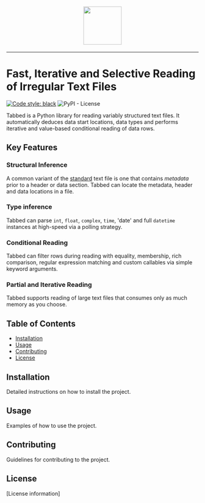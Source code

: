 <h1 align="center">
    <img src="https://github.com/mscaudill/tabbed/blob/master/docs/imgs/namedlogo.png" 
    style="width:100px;height:auto;"/>
</h1>

-----------------

# Fast, Iterative and Selective Reading of Irregular Text Files


[![Code style: black](https://img.shields.io/badge/code%20style-black-000000.svg)](https://github.com/psf/black)
![PyPI - License](https://img.shields.io/pypi/l/openseize?color=teal)


Tabbed is a Python library for reading variably structured text files. It
automatically deduces data start locations, data types and performs iterative
and value-based conditional reading of data rows.

## Key Features

### Structural Inference
A common variant of the [standard]() text file is one that contains *metadata*
prior to a header or data section. Tabbed can locate the metadata, header and
data locations in a file.

### Type inference
Tabbed can parse `int`, `float`, `complex`, `time`, 'date' and full `datetime`
instances at high-speed via a polling strategy.

### Conditional Reading
Tabbed can filter rows during reading with equality, membership, rich
comparison, regular expression matching and custom callables via simple keyword
arguments.

### Partial and Iterative Reading
Tabbed supports reading of large text files that consumes only as much memory as
you choose.


## Table of Contents

*   [Installation](#installation)
*   [Usage](#usage)
*   [Contributing](#contributing)
*   [License](#license)

## Installation

Detailed instructions on how to install the project.

## Usage

Examples of how to use the project.

## Contributing

Guidelines for contributing to the project.

## License

[License information]



